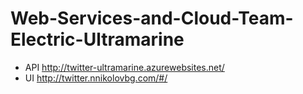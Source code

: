 # Web-Services-and-Cloud-Team-Electric-Ultramarine

- API http://twitter-ultramarine.azurewebsites.net/
- UI http://twitter.nnikolovbg.com/#/
